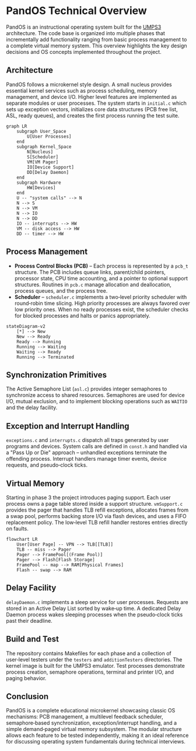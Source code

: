 # PandOS Technical Overview

PandOS is an instructional operating system built for the [UMPS3](https://github.com/UniMiB) architecture. The code base is organized into multiple phases that incrementally add functionality ranging from basic process management to a complete virtual memory system. This overview highlights the key design decisions and OS concepts implemented throughout the project.

## Architecture
PandOS follows a microkernel style design. A small nucleus provides essential kernel services such as process scheduling, memory management, and device I/O. Higher level features are implemented as separate modules or user processes. The system starts in `initial.c` which sets up exception vectors, initializes core data structures (PCB free list, ASL, ready queues), and creates the first process running the test suite.

```mermaid
graph LR
    subgraph User_Space
        U[User Processes]
    end
    subgraph Kernel_Space
        N[Nucleus]
        S[Scheduler]
        VM[VM Pager]
        IO[Device Support]
        DD[Delay Daemon]
    end
    subgraph Hardware
        HW[Devices]
    end
    U -- "system calls" --> N
    N --> S
    N --> VM
    N --> IO
    N --> DD
    IO -- interrupts --> HW
    VM -- disk access --> HW
    DD -- timer --> HW
```

## Process Management
* **Process Control Blocks (PCB)** – Each process is represented by a `pcb_t` structure. The PCB includes queue links, parent/child pointers, processor state, CPU time accounting, and a pointer to optional support structures. Routines in `pcb.c` manage allocation and deallocation, process queues, and the process tree.
* **Scheduler** – `scheduler.c` implements a two‑level priority scheduler with round‑robin time slicing. High priority processes are always favored over low priority ones. When no ready processes exist, the scheduler checks for blocked processes and halts or panics appropriately.

```mermaid
stateDiagram-v2
    [*] --> New
    New --> Ready
    Ready --> Running
    Running --> Waiting
    Waiting --> Ready
    Running --> Terminated
```

## Synchronization Primitives
The Active Semaphore List (`asl.c`) provides integer semaphores to synchronize access to shared resources. Semaphores are used for device I/O, mutual exclusion, and to implement blocking operations such as `WAITIO` and the delay facility.

## Exception and Interrupt Handling
`exceptions.c` and `interrupts.c` dispatch all traps generated by user programs and devices. System calls are defined in `const.h` and handled via a "Pass Up or Die" approach – unhandled exceptions terminate the offending process. Interrupt handlers manage timer events, device requests, and pseudo‑clock ticks.

## Virtual Memory
Starting in phase 3 the project introduces paging support. Each user process owns a page table stored inside a support structure. `vmSupport.c` provides the pager that handles TLB refill exceptions, allocates frames from a swap pool, performs backing store I/O via flash devices, and uses a FIFO replacement policy. The low‑level TLB refill handler restores entries directly on faults.

```mermaid
flowchart LR
    User[User Page] -- VPN --> TLB[[TLB]]
    TLB -- miss --> Pager
    Pager --> FramePool[(Frame Pool)]
    Pager --> Flash[Flash Storage]
    FramePool -- map --> RAM[Physical Frames]
    Flash -- swap --> RAM
```

## Delay Facility
`delayDaemon.c` implements a sleep service for user processes. Requests are stored in an Active Delay List sorted by wake‑up time. A dedicated Delay Daemon process wakes sleeping processes when the pseudo‑clock ticks past their deadline.

## Build and Test
The repository contains Makefiles for each phase and a collection of user‑level testers under the `testers` and `additionTesters` directories. The kernel image is built for the UMPS3 emulator. Test processes demonstrate process creation, semaphore operations, terminal and printer I/O, and paging behavior.

## Conclusion
PandOS is a complete educational microkernel showcasing classic OS mechanisms: PCB management, a multilevel feedback scheduler, semaphore‑based synchronization, exception/interrupt handling, and a simple demand‑paged virtual memory subsystem. The modular structure allows each feature to be tested independently, making it an ideal reference for discussing operating system fundamentals during technical interviews.


